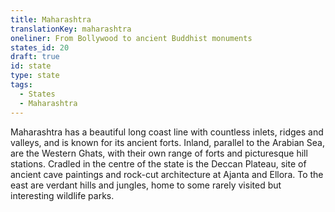 ```yaml
---
title: Maharashtra
translationKey: maharashtra
oneliner: From Bollywood to ancient Buddhist monuments
states_id: 20
draft: true
id: state
type: state
tags:
  - States
  - Maharashtra
---
```

Maharashtra has a beautiful long coast line with countless inlets, ridges and valleys, and is known for its ancient forts. Inland, parallel to the Arabian Sea, are the Western Ghats, with their own range of forts and picturesque hill stations.   Cradled in the centre of the state is the Deccan Plateau, site of ancient cave paintings and rock-cut architecture at Ajanta and Ellora. To the east are verdant hills and jungles, home to some rarely visited but interesting wildlife parks.